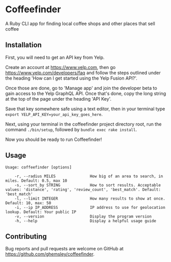 # Coffeefinder

A Ruby CLI app for finding local coffee shops and other places that sell coffee

## Installation

First, you will need to get an API key from Yelp. 

Create an account at https://www.yelp.com, then go https://www.yelp.com/developers/faq and follow the steps outlined under the heading 'How can I get started using the Yelp Fusion API?'. 

Once those are done, go to 'Manage app' and join the developer beta to gain access to the Yelp GraphQL API. Once that's done, copy the long string at the top of the page under the heading 'API Key'. 

Save that key somewhere safe using a text editor, then in your terminal type `export YELP_API_KEY=your_api_key_goes_here`.

Next, using your terminal in the coffeefinder project directory root, run the command `./bin/setup`, followed by `bundle exec rake install`.

Now you should be ready to run Coffeefinder!

## Usage

```
Usage: coffeefinder [options]

    -r, --radius MILES               How big of an area to search, in miles. Default: 0.5, max 10
    -s, --sort_by STRING             How to sort results. Acceptable values: 'distance', 'rating', 'review_count', 'best_match'. Default: 'best_match'
    -l, --limit INTEGER              How many results to show at once. Default: 10, max: 50
    -i, --ip IP_ADDRESS              IP address to use for geolocation lookup. Default: Your public IP
    -v, --version                    Display the program version
    -h, --help                       Display a helpful usage guide
```
## Contributing

Bug reports and pull requests are welcome on GitHub at https://github.com/ghemsley/coffeefinder.
